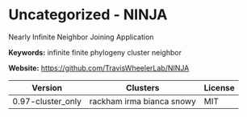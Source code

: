 # Uncategorized - NINJA

Nearly Infinite Neighbor Joining Application

**Keywords:** infinite finite phylogeny cluster neighbor

**Website:** <https://github.com/TravisWheelerLab/NINJA>

| Version | Clusters | License |
| ------- | -------- | ------- |
| 0.97-cluster_only | rackham irma bianca snowy | MIT |
